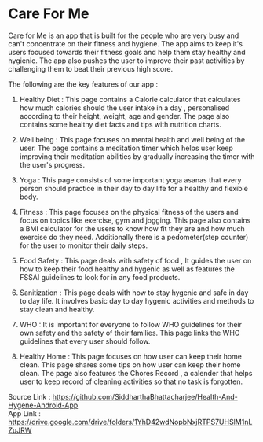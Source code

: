 # Care For Me 

Care for Me is an app that is built for the people who are very busy and can't concentrate 
on their fitness and hygiene. The app aims to keep it's users focused towards their fitness goals 
and help them stay healthy and hygienic. The app also pushes the user to improve their past 
activities by challenging them to beat their previous high score.

The following are the key features of our app : 

1) Healthy Diet : This page contains a Calorie calculator that calculates how much calories
should the user intake in a day , personalised according to their height, weight, age and gender.
The page also contains some healthy diet facts and tips with nutrition charts.

2) Well being : This page focuses on mental health and well being of the user. The page contains
a meditation timer which helps user keep improving their meditation abilities by gradually 
increasing the timer with the user's progress.

3) Yoga : This page consists of some important yoga asanas that every person should practice in
their day to day life for a healthy and flexible body.

4) Fitness : This page focuses on the physical fitness of the users and focus on topics like
exercise, gym and jogging. This page also contains a BMI calculator for the users to know how
fit they are and how much exercise do they need. Additionally there is a pedometer(step counter) 
for the user to monitor their daily steps.

5) Food Safety : This page deals with safety of food , It guides the user on how to keep their
food healthy and hygenic as well as features the FSSAI guidelines to look for in any food products.

6) Sanitization : This page deals with how to stay hygenic and safe in day to day life. It involves 
basic day to day hygenic activities and methods to stay clean and healthy.

7) WHO : It is important for everyone to follow WHO guidelines for their own safety and the safety
of their families. This page links the WHO guidelines that every user should follow.

8) Healthy Home : This page focuses on how user can keep their home clean. This page shares some 
tips on how user can keep their home clean. The page also features the Chores Record , a calender
that helps user to keep record of cleaning activities so that no task is forgotten.

Source Link : https://github.com/SiddharthaBhattacharjee/Health-And-Hygene-Android-App <br>
App Link : https://drive.google.com/drive/folders/1YhD42wdNopbNxjRTPS7UHSlM1nLZuJRW

